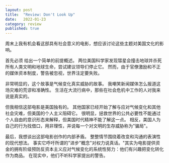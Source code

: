 ```yaml
---
layout: post
title:  "Review: Don't Look Up"
date:   2022-01-23
category: review
published: true
---
```

周末上我有机会看这部具有社会意义的电影，想应该讨论这些主题对美国文化的影响。 

首先必须 给出一个简单的前提概述。 两位美国科学家发现彗星会撞击地球并杀死所有人类文明和地球生命，尝试建议领导们停止它。 然而，由于官僚激励和不正的媒体资本制度，警告被忽视，世界注定要失败。 

非常明显的，这个故事是气候变化真实威胁的故事。 我嘲笑新闻媒体怎么报道这场灾难的荒谬和准确性。 生活在大流行病中，那些在社会危机中工作的人对我来说是真实的。 

但我相信这部电影是美国独有的。 其他国家已经开始了解与应对气候变化和其他社会灾难，但美国的个人主义阻碍它。 很明显，拯救世界的公共必要性不能通过个人自由的意识形态来解释，但美国时代精神不能了解这一点。 相反，美国人为自己的行为找借口，用非理性，并说每一个对文明的生存威胁称为"骗局"。 

最后，我想谈出这部电影创作的内部矛盾。 整整情节围绕着改变和沟通的表演性的现代想法。 事实它呼吁所谓的"进步"概念"对权力说真话。"其实为电影提供资金的拥有阶级预防反资本主义应对气候变化的系统性努力：他们有兴趣把变化转化作为商品。 在现实中，他们不听科学家提出的警告。 